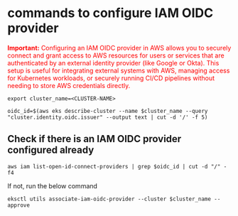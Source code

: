 # commands to configure IAM OIDC provider

<span style="color:red">**Important:** Configuring an IAM OIDC provider in AWS allows you to securely connect and grant access to AWS resources for users or services that are authenticated by an external identity provider (like Google or Okta). This setup is useful for integrating external systems with AWS, managing access for Kubernetes workloads, or securely running CI/CD pipelines without needing to store AWS credentials directly.</span>

```
export cluster_name=<CLUSTER-NAME>
```

```
oidc_id=$(aws eks describe-cluster --name $cluster_name --query "cluster.identity.oidc.issuer" --output text | cut -d '/' -f 5)
```

## Check if there is an IAM OIDC provider configured already

```
aws iam list-open-id-connect-providers | grep $oidc_id | cut -d "/" -f4
```

If not, run the below command

```
eksctl utils associate-iam-oidc-provider --cluster $cluster_name --approve
```
